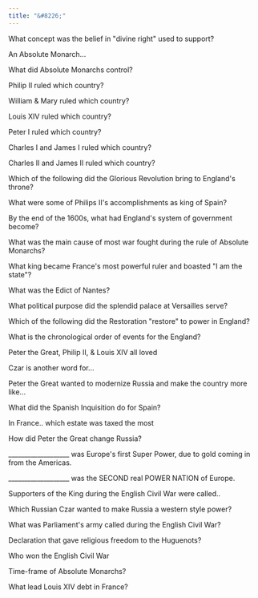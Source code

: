 ```yaml
---
title: "&#8226;"
---
```

What concept was the belief in &quot;divine right&quot; used to support?

An Absolute Monarch...

What did Absolute Monarchs control?

Philip II ruled which country?

William &amp; Mary ruled which country?

Louis XIV ruled which country?

Peter I ruled which country?

Charles I and James I ruled which country?

Charles II and James II ruled which country?

Which of the following did the Glorious Revolution bring to England's throne?

What were some of Philips II's accomplishments as king of Spain?

By the end of the 1600s, what had England's system of government become?

What was the main cause of most war fought during the rule of Absolute Monarchs?

What king became France's most powerful ruler and boasted &quot;I am the state&quot;?

What was the Edict of Nantes?

What political purpose did the splendid palace at Versailles serve?

Which of the following did the Restoration &quot;restore&quot; to power in England?

What is the chronological order of events for the England?

Peter the Great, Philip II, &amp; Louis XIV all loved

Czar is another word for...

Peter the Great wanted to modernize Russia and make the country more like...

What did the Spanish Inquisition do for Spain?

In France.. which estate was taxed the most

How did Peter the Great change Russia?

___________________ was Europe's first Super Power, due to gold coming in from the Americas.

___________________ was the SECOND real POWER NATION of Europe.

Supporters of the King during the English Civil War were called..

Which Russian Czar wanted to make Russia a western style power?

What was Parliament's army called during the English Civil War?

Declaration that gave religious freedom to the Huguenots?

Who won the English Civil War

Time-frame of Absolute Monarchs?

What lead Louis XIV debt in France?

